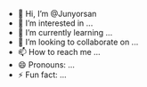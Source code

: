 - 👋 Hi, I’m @Junyorsan
- 👀 I’m interested in ...
- 🌱 I’m currently learning ...
- 💞️ I’m looking to collaborate on ...
- 📫 How to reach me ...
- 😄 Pronouns: ...
- ⚡ Fun fact: ...

<!---
Junyorsan/Jhttps://www.facebook.com/marlleyy.santoosunyorsan is a ✨ special ✨ repository because its `README.md` (this file) appears on your GitHub profile.
You can click the Preview link to take a look at your changes.
--->
